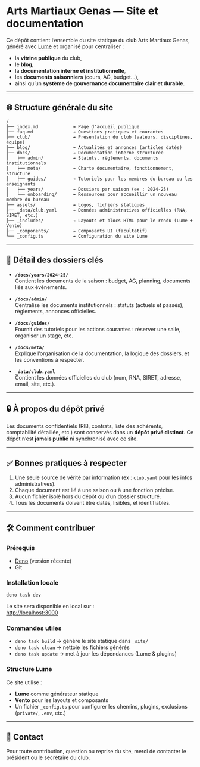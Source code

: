 # Arts Martiaux Genas — Site et documentation

Ce dépôt contient l’ensemble du site statique du club Arts Martiaux Genas, généré avec [Lume](https://lume.land/) et organisé pour centraliser :

- la **vitrine publique** du club,
- le **blog**,
- la **documentation interne et institutionnelle**,
- les **documents saisonniers** (cours, AG, budget...),
- ainsi qu’un **système de gouvernance documentaire clair et durable**.

---

## 🌐 Structure générale du site

```
/
├── index.md             → Page d'accueil publique
├── faq.md               → Questions pratiques et courantes
├── club/                → Présentation du club (valeurs, disciplines, équipe)
├── blog/                → Actualités et annonces (articles datés)
├── docs/                → Documentation interne structurée
│   ├── admin/           → Statuts, règlements, documents institutionnels
│   ├── meta/            → Charte documentaire, fonctionnement, structure
│   ├── guides/          → Tutoriels pour les membres du bureau ou les enseignants
│   ├── years/           → Dossiers par saison (ex : 2024-25)
│   └── onboarding/      → Ressources pour accueillir un nouveau membre du bureau
├── assets/              → Logos, fichiers statiques
├── _data/club.yaml      → Données administratives officielles (RNA, SIRET, etc.)
├── _includes/           → Layouts et blocs HTML pour le rendu (Lume + Vento)
├── _components/         → Composants UI (facultatif)
└── _config.ts           → Configuration du site Lume
```

---

## 📁 Détail des dossiers clés

- **`/docs/years/2024-25/`**  
  Contient les documents de la saison : budget, AG, planning, documents liés aux événements.

- **`/docs/admin/`**  
  Centralise les documents institutionnels : statuts (actuels et passés), règlements, annonces officielles.

- **`/docs/guides/`**  
  Fournit des tutoriels pour les actions courantes : réserver une salle, organiser un stage, etc.

- **`/docs/meta/`**  
  Explique l’organisation de la documentation, la logique des dossiers, et les conventions à respecter.

- **`_data/club.yaml`**  
  Contient les données officielles du club (nom, RNA, SIRET, adresse, email, site, etc.).

---

## 🔒 À propos du dépôt privé

Les documents confidentiels (RIB, contrats, liste des adhérents, comptabilité détaillée, etc.) sont conservés dans un **dépôt privé distinct**. Ce dépôt n’est **jamais publié** ni synchronisé avec ce site.

---

## ✅ Bonnes pratiques à respecter

1. Une seule source de vérité par information (ex : `club.yaml` pour les infos administratives).
2. Chaque document est lié à une saison ou à une fonction précise.
3. Aucun fichier isolé hors du dépôt ou d’un dossier structuré.
4. Tous les documents doivent être datés, lisibles, et identifiables.

---

## 🛠️ Comment contribuer

### Prérequis

- [Deno](https://deno.land) (version récente)
- Git

### Installation locale

```bash
deno task dev
```

Le site sera disponible en local sur :  
[http://localhost:3000](http://localhost:3000)

### Commandes utiles

- `deno task build` → génère le site statique dans `_site/`
- `deno task clean` → nettoie les fichiers générés
- `deno task update` → met à jour les dépendances (Lume & plugins)

### Structure Lume

Ce site utilise :
- **Lume** comme générateur statique
- **Vento** pour les layouts et composants
- Un fichier `_config.ts` pour configurer les chemins, plugins, exclusions (`private/`, `.env`, etc.)

---

## 🤝 Contact

Pour toute contribution, question ou reprise du site, merci de contacter le président ou le secrétaire du club.
